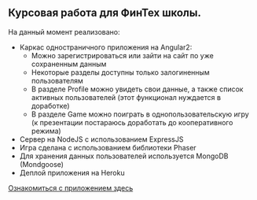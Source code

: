 Курсовая работа для ФинТех школы.
-----------------------------------
На данный момент реализовано:
* Каркас одностраничного приложения на Angular2:
    * Можно зарегистрироваться или зайти на сайт по уже сохраненным данным
    * Некоторые разделы доступны только залогиненным пользователям
    * В разделе Profile можно увидеть свои данные, а также список активных пользователей (этот функционал нуждается в доработке)
    * В разделе Game можно поиграть в однопользовательскую игру (к презентации постараюсь доработать до кооперативного режима)
* Сервер на NodeJS с использованием ExpressJS
* Игра сделана с использованием библиотеки Phaser
* Для хранения данных пользователей используется MongoDB (Mondgoose)
* Деплой приложения на Heroku

[Ознакомиться с приложением здесь](https://sailor-moon-online-game.herokuapp.com)


